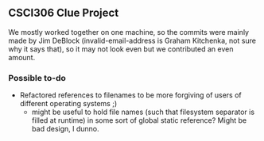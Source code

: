 ## CSCI306 Clue Project
We mostly worked together on one machine, so the commits were mainly made by Jim DeBlock (invalid-email-address is Graham Kitchenka, not sure why it says that), so it may not look even but we contributed an even amount.

### Possible to-do
- Refactored references to filenames to be more forgiving of users of different operating systems ;)
  - might be useful to hold file names (such that filesystem separator is filled at runtime) in some sort of global static reference? Might be bad design, I dunno.